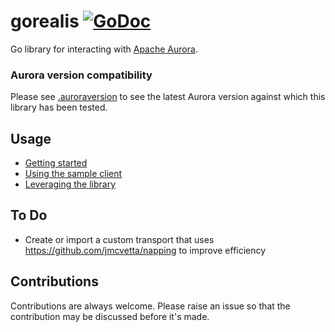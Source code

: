 # gorealis [![GoDoc](https://godoc.org/github.com/paypal/gorealis?status.svg)](https://godoc.org/github.com/paypal/gorealis)

Go library for interacting with [Apache Aurora](https://github.com/apache/aurora).

### Aurora version compatibility
Please see [.auroraversion](./.auroraversion) to see the latest Aurora version against which this
library has been tested.

## Usage

* [Getting started](docs/getting-started.md)
* [Using the sample client](docs/using-the-sample-client.md)
* [Leveraging the library](docs/leveraging-the-library.md)

## To Do
* Create or import a custom transport that uses https://github.com/jmcvetta/napping to improve efficiency

## Contributions
Contributions are always welcome. Please raise an issue so that the contribution may be discussed before it's made.